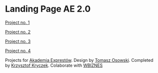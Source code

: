 # Landing Page AE 2.0

[Project no. 1](https://kryczek.github.io/AE20/)

[Project no. 2](https://kryczek.github.io/AE20/index2.html)

[Project no. 3](https://kryczek.github.io/AE20/index3.html)

[Project no. 4](https://kryczek.github.io/AE20/index4.html)

Projects for [Akademia Exprestów](https://akademiaexpertow.pl/). Design by [Tomasz Osowski](https://www.behance.net/3backup). Completed by [Krzysztof Kryczek](http://kryczek.pl). Colaborate with [WBIZNES](https://wojciechbizub.pl)
